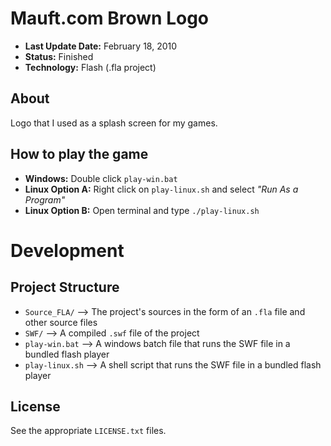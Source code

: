 # Mauft.com Brown Logo

 - **Last Update Date:** February 18, 2010
 - **Status:** Finished
 - **Technology:** Flash (.fla project)


## About
Logo that I used as a splash screen for my games.


## How to play the game
 - **Windows:** Double click `play-win.bat`
 - **Linux Option A:** Right click on `play-linux.sh` and
   select *"Run As a Program"*
 - **Linux Option B:** Open terminal and type `./play-linux.sh`


# Development
## Project Structure
 - `Source_FLA/` ⟶ The project's sources in the form of an `.fla` file
    and other source files
 - `SWF/` ⟶ A compiled `.swf` file of the project
 - `play-win.bat` ⟶ A windows batch file that runs the SWF file in
   a bundled flash player
 - `play-linux.sh` ⟶ A shell script that runs the SWF file in
   a bundled flash player


## License
See the appropriate `LICENSE.txt` files.